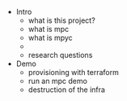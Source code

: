 - Intro
	- what is this project?
	- what is mpc
	- what is mpyc
	- 
	- research questions
- Demo
	- provisioning with terraform
	- run an mpc demo
	- destruction of the infra